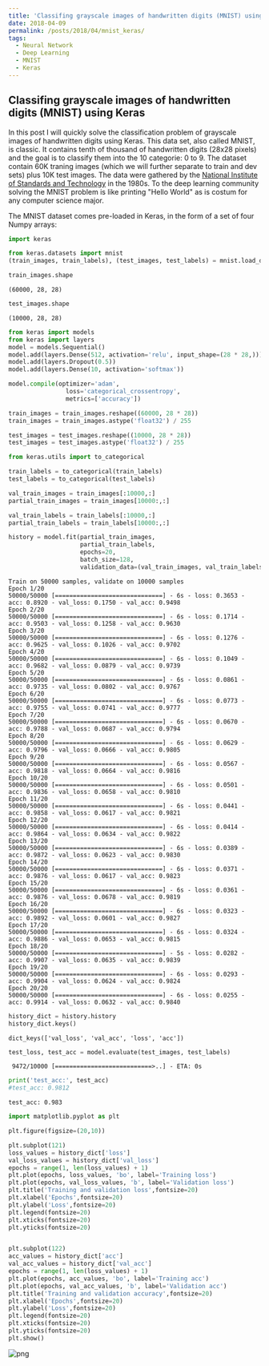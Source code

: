 ```yaml
---
title: 'Classifing grayscale images of handwritten digits (MNIST) using Keras '
date: 2018-04-09
permalink: /posts/2018/04/mnist_keras/
tags:
  - Neural Network
  - Deep Learning
  - MNIST
  - Keras
---
```


## Classifing grayscale images of handwritten digits (MNIST) using Keras 

In this post I will quickly solve the classification problem of grayscale images of handwritten digits using Keras. This data set, also called MNIST, is classic. It contains tenth of thousand of handwritten digits (28x28 pixels) and the goal is to classify them into the 10 categorie: 0 to 9. The dataset contain 60K traning images (which we will further separate to train and dev sets) plus 10K test images. The data were gathered by the [National Institute of Standards and Technology](https://www.nist.gov/) in the 1980s. To the deep learning community solving the MNIST problem is like printing "Hello World" as is costum for any computer science major.


The MNIST dataset comes pre-loaded in Keras, in the form of a set of four Numpy arrays:
```python
import keras
```

```python
from keras.datasets import mnist
(train_images, train_labels), (test_images, test_labels) = mnist.load_data()
```

```python
train_images.shape
```
    (60000, 28, 28)




```python
test_images.shape
```




    (10000, 28, 28)




```python
from keras import models
from keras import layers
model = models.Sequential()
model.add(layers.Dense(512, activation='relu', input_shape=(28 * 28,)))
model.add(layers.Dropout(0.5))
model.add(layers.Dense(10, activation='softmax'))
```


```python
model.compile(optimizer='adam',
                loss='categorical_crossentropy',
                metrics=['accuracy'])
```


```python
train_images = train_images.reshape((60000, 28 * 28))
train_images = train_images.astype('float32') / 255

test_images = test_images.reshape((10000, 28 * 28))
test_images = test_images.astype('float32') / 255
```


```python
from keras.utils import to_categorical

train_labels = to_categorical(train_labels)
test_labels = to_categorical(test_labels)
```


```python
val_train_images = train_images[:10000,:]
partial_train_images = train_images[10000:,:]

val_train_labels = train_labels[:10000,:]
partial_train_labels = train_labels[10000:,:]
```


```python
history = model.fit(partial_train_images, 
                    partial_train_labels, 
                    epochs=20, 
                    batch_size=128, 
                    validation_data=(val_train_images, val_train_labels))
```

    Train on 50000 samples, validate on 10000 samples
    Epoch 1/20
    50000/50000 [==============================] - 6s - loss: 0.3653 - acc: 0.8920 - val_loss: 0.1750 - val_acc: 0.9498
    Epoch 2/20
    50000/50000 [==============================] - 6s - loss: 0.1714 - acc: 0.9503 - val_loss: 0.1258 - val_acc: 0.9630
    Epoch 3/20
    50000/50000 [==============================] - 6s - loss: 0.1276 - acc: 0.9625 - val_loss: 0.1026 - val_acc: 0.9702
    Epoch 4/20
    50000/50000 [==============================] - 6s - loss: 0.1049 - acc: 0.9682 - val_loss: 0.0879 - val_acc: 0.9739
    Epoch 5/20
    50000/50000 [==============================] - 6s - loss: 0.0861 - acc: 0.9735 - val_loss: 0.0802 - val_acc: 0.9767
    Epoch 6/20
    50000/50000 [==============================] - 6s - loss: 0.0773 - acc: 0.9755 - val_loss: 0.0741 - val_acc: 0.9777
    Epoch 7/20
    50000/50000 [==============================] - 6s - loss: 0.0670 - acc: 0.9788 - val_loss: 0.0687 - val_acc: 0.9794
    Epoch 8/20
    50000/50000 [==============================] - 6s - loss: 0.0629 - acc: 0.9796 - val_loss: 0.0666 - val_acc: 0.9805
    Epoch 9/20
    50000/50000 [==============================] - 6s - loss: 0.0567 - acc: 0.9818 - val_loss: 0.0664 - val_acc: 0.9816
    Epoch 10/20
    50000/50000 [==============================] - 6s - loss: 0.0501 - acc: 0.9836 - val_loss: 0.0658 - val_acc: 0.9810
    Epoch 11/20
    50000/50000 [==============================] - 6s - loss: 0.0441 - acc: 0.9858 - val_loss: 0.0617 - val_acc: 0.9821
    Epoch 12/20
    50000/50000 [==============================] - 6s - loss: 0.0414 - acc: 0.9864 - val_loss: 0.0634 - val_acc: 0.9822
    Epoch 13/20
    50000/50000 [==============================] - 6s - loss: 0.0389 - acc: 0.9872 - val_loss: 0.0623 - val_acc: 0.9830
    Epoch 14/20
    50000/50000 [==============================] - 6s - loss: 0.0371 - acc: 0.9876 - val_loss: 0.0617 - val_acc: 0.9823
    Epoch 15/20
    50000/50000 [==============================] - 6s - loss: 0.0361 - acc: 0.9876 - val_loss: 0.0678 - val_acc: 0.9819
    Epoch 16/20
    50000/50000 [==============================] - 6s - loss: 0.0323 - acc: 0.9892 - val_loss: 0.0601 - val_acc: 0.9827
    Epoch 17/20
    50000/50000 [==============================] - 6s - loss: 0.0324 - acc: 0.9886 - val_loss: 0.0653 - val_acc: 0.9815
    Epoch 18/20
    50000/50000 [==============================] - 5s - loss: 0.0282 - acc: 0.9907 - val_loss: 0.0635 - val_acc: 0.9839
    Epoch 19/20
    50000/50000 [==============================] - 6s - loss: 0.0293 - acc: 0.9904 - val_loss: 0.0624 - val_acc: 0.9824
    Epoch 20/20
    50000/50000 [==============================] - 6s - loss: 0.0255 - acc: 0.9914 - val_loss: 0.0632 - val_acc: 0.9840



```python
history_dict = history.history
history_dict.keys()
```




    dict_keys(['val_loss', 'val_acc', 'loss', 'acc'])




```python
test_loss, test_acc = model.evaluate(test_images, test_labels)
```

     9472/10000 [===========================>..] - ETA: 0s


```python
print('test_acc:', test_acc)
#test_acc: 0.9812
```

    test_acc: 0.983



```python
import matplotlib.pyplot as plt

plt.figure(figsize=(20,10))

plt.subplot(121)
loss_values = history_dict['loss']
val_loss_values = history_dict['val_loss']
epochs = range(1, len(loss_values) + 1)
plt.plot(epochs, loss_values, 'bo', label='Training loss')
plt.plot(epochs, val_loss_values, 'b', label='Validation loss')
plt.title('Training and validation loss',fontsize=20)
plt.xlabel('Epochs',fontsize=20)
plt.ylabel('Loss',fontsize=20)
plt.legend(fontsize=20)
plt.xticks(fontsize=20)
plt.yticks(fontsize=20)


plt.subplot(122)
acc_values = history_dict['acc']
val_acc_values = history_dict['val_acc']
epochs = range(1, len(loss_values) + 1)
plt.plot(epochs, acc_values, 'bo', label='Training acc')
plt.plot(epochs, val_acc_values, 'b', label='Validation acc')
plt.title('Training and validation accuracy',fontsize=20)
plt.xlabel('Epochs',fontsize=20)
plt.ylabel('Loss',fontsize=20)
plt.legend(fontsize=20)
plt.xticks(fontsize=20)
plt.yticks(fontsize=20)
plt.show()
```


![png](output_13_0.png)



```python

```

